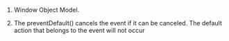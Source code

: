 1. Window Object Model.

2. The preventDefault() cancels the event if it can be canceled. The default action that belongs to the event will not occur